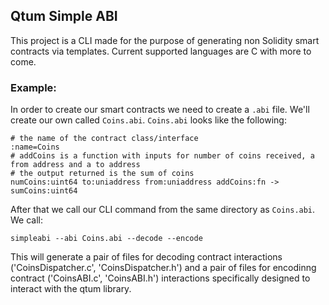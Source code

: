 ## Qtum Simple ABI

This project is a CLI made for the purpose of generating non Solidity smart contracts via templates. Current supported languages are C with more to come.

### Example:
In order to create our smart contracts we need to create a `.abi` file. We'll create our own called `Coins.abi`. `Coins.abi` looks like the following:

```
# the name of the contract class/interface
:name=Coins
# addCoins is a function with inputs for number of coins received, a from address and a to address
# the output returned is the sum of coins
numCoins:uint64 to:uniaddress from:uniaddress addCoins:fn -> sumCoins:uint64
```

After that we call our CLI command from the same directory as `Coins.abi`. We call:

`simpleabi --abi Coins.abi --decode --encode`

This will generate a pair of files for decoding contract interactions ('CoinsDispatcher.c', 'CoinsDispatcher.h') and a pair of files for encodinng contract ('CoinsABI.c', 'CoinsABI.h') interactions specifically designed to interact with the qtum library. 
